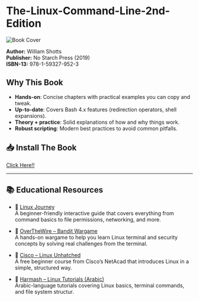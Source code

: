 # The-Linux-Command-Line-2nd-Edition
![Book Cover](https://m.media-amazon.com/images/I/81v21VRpJJL.jpg)

**Author:** William Shotts  
**Publisher:** No Starch Press (2019)  
**ISBN-13:** 978-1-59327-952-3  

## Why This Book

- **Hands-on**: Concise chapters with practical examples you can copy and tweak.  
- **Up-to-date**: Covers Bash 4.x features (redirection operators, shell expansions).  
- **Theory + practice**: Solid explanations of how and why things work.  
- **Robust scripting**: Modern best practices to avoid common pitfalls.

## 📥 Install The Book

[Click Here!!](https://github.com/Bakr-Ht/University-Alahlia-Linux/raw/main/Linux-command-line.pdf)

---

## 📚 Educational Resources

- 🔗 [Linux Journey](https://linuxjourney.com/)  
  A beginner-friendly interactive guide that covers everything from command basics to file permissions, networking, and more.

- 🔗 [OverTheWire – Bandit Wargame](https://overthewire.org/wargames/bandit/bandit0.html)  
  A hands-on wargame to help you learn Linux terminal and security concepts by solving real challenges from the terminal.

- 🔗 [Cisco – Linux Unhatched](https://www.netacad.com/courses/linux-unhatched?courseLang=en-US)  
  A free beginner course from Cisco’s NetAcad that introduces Linux in a simple, structured way.

- 🔗 [Harmash – Linux Tutorials (Arabic)](https://harmash.com/tutorials/linux/overview)  
  Arabic-language tutorials covering Linux basics, terminal commands, and file system structur.
